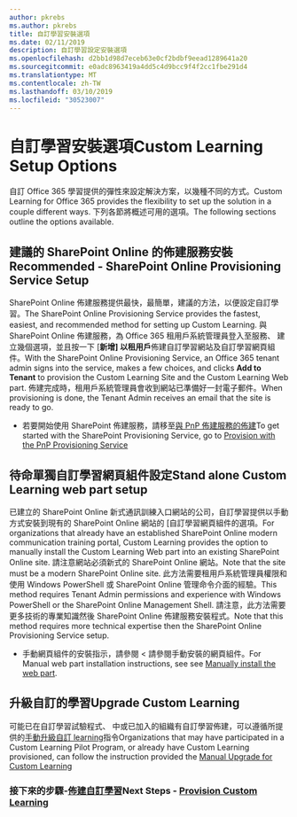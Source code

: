 ```yaml
---
author: pkrebs
ms.author: pkrebs
title: 自訂學習安裝選項
ms.date: 02/11/2019
description: 自訂學習設定安裝選項
ms.openlocfilehash: d2bb1d98d7eceb63e0cf2bdbf9eead1289641a20
ms.sourcegitcommit: e0adc8963419a4dd5c4d9bcc9f4f2cc1fbe291d4
ms.translationtype: MT
ms.contentlocale: zh-TW
ms.lasthandoff: 03/10/2019
ms.locfileid: "30523007"
---
```

# <a name="custom-learning-setup-options"></a><span data-ttu-id="e80fb-103">自訂學習安裝選項</span><span class="sxs-lookup"><span data-stu-id="e80fb-103">Custom Learning Setup Options</span></span>
<span data-ttu-id="e80fb-104">自訂 Office 365 學習提供的彈性來設定解決方案，以幾種不同的方式。</span><span class="sxs-lookup"><span data-stu-id="e80fb-104">Custom Learning for Office 365 provides the flexibility to set up the solution in a couple different ways.</span></span> <span data-ttu-id="e80fb-105">下列各節將概述可用的選項。</span><span class="sxs-lookup"><span data-stu-id="e80fb-105">The following sections outline the options available.</span></span>

## <a name="recommended---sharepoint-online-provisioning-service-setup"></a><span data-ttu-id="e80fb-106">建議的 SharePoint Online 的佈建服務安裝</span><span class="sxs-lookup"><span data-stu-id="e80fb-106">Recommended - SharePoint Online Provisioning Service Setup</span></span> 
<span data-ttu-id="e80fb-107">SharePoint Online 佈建服務提供最快，最簡單，建議的方法，以便設定自訂學習。</span><span class="sxs-lookup"><span data-stu-id="e80fb-107">The SharePoint Online Provisioning Service provides the fastest, easiest, and recommended method for setting up Custom Learning.</span></span> <span data-ttu-id="e80fb-108">與 SharePoint Online 佈建服務，為 Office 365 租用戶系統管理員登入至服務、 建立幾個選項，並且按一下 [**新增] 以租用戶**佈建自訂學習網站及自訂學習網頁組件。</span><span class="sxs-lookup"><span data-stu-id="e80fb-108">With the SharePoint Online Provisioning Service, an Office 365 tenant admin signs into the service, makes a few choices, and clicks **Add to Tenant** to provision the Custom Learning Site and the Custom Learning Web part.</span></span> <span data-ttu-id="e80fb-109">佈建完成時，租用戶系統管理員會收到網站已準備好一封電子郵件。</span><span class="sxs-lookup"><span data-stu-id="e80fb-109">When provisioning is done, the Tenant Admin receives an email that the site is ready to go.</span></span> 

- <span data-ttu-id="e80fb-110">若要開始使用 SharePoint 佈建服務，請移至[與 PnP 佈建服務的佈建](custom_provision.md)</span><span class="sxs-lookup"><span data-stu-id="e80fb-110">To get started with the SharePoint Provisioning Service, go to [Provision with the PnP Provisioning Service](custom_provision.md)</span></span>   

## <a name="stand-alone-custom-learning-web-part-setup"></a><span data-ttu-id="e80fb-111">待命單獨自訂學習網頁組件設定</span><span class="sxs-lookup"><span data-stu-id="e80fb-111">Stand alone Custom Learning web part setup</span></span>
<span data-ttu-id="e80fb-112">已建立的 SharePoint Online 新式通訊訓練入口網站的公司，自訂學習提供以手動方式安裝到現有的 SharePoint Online 網站的 [自訂學習網頁組件的選項。</span><span class="sxs-lookup"><span data-stu-id="e80fb-112">For organizations that already have an established SharePoint Online modern communication training portal, Custom Learning provides the option to manually install the Custom Learning Web part into an existing SharePoint Online site.</span></span> <span data-ttu-id="e80fb-113">請注意網站必須新式的 SharePoint Online 網站。</span><span class="sxs-lookup"><span data-stu-id="e80fb-113">Note that the site must be a modern SharePoint Online site.</span></span> <span data-ttu-id="e80fb-114">此方法需要租用戶系統管理員權限和使用 Windows PowerShell 或 SharePoint Online 管理命令介面的經驗。</span><span class="sxs-lookup"><span data-stu-id="e80fb-114">This method requires Tenant Admin permissions and experience with Windows PowerShell or the SharePoint Online Management Shell.</span></span> <span data-ttu-id="e80fb-115">請注意，此方法需要更多技術的專業知識然後 SharePoint Online 佈建服務安裝程式。</span><span class="sxs-lookup"><span data-stu-id="e80fb-115">Note that this method requires more technical expertise then the SharePoint Online Provisioning Service setup.</span></span>

- <span data-ttu-id="e80fb-116">手動網頁組件的安裝指示，請參閱 < 請參閱<b0>手動安裝的網頁組件</b0>。</span><span class="sxs-lookup"><span data-stu-id="e80fb-116">For Manual web part installation instructions, see see [Manually install the web part](custom_manualsetup.md).</span></span> 

## <a name="upgrade-custom-learning"></a><span data-ttu-id="e80fb-117">升級自訂的學習</span><span class="sxs-lookup"><span data-stu-id="e80fb-117">Upgrade Custom Learning</span></span>
<span data-ttu-id="e80fb-118">可能已在自訂學習試驗程式、 中或已加入的組織有自訂學習佈建，可以遵循所提供的[手動升級自訂 learning](custom_upgrade.md)指令</span><span class="sxs-lookup"><span data-stu-id="e80fb-118">Organizations that may have participated in a Custom Learning Pilot Program, or already have Custom Learning provisioned, can follow the instruction provided the [Manual Upgrade for Custom Learning](custom_upgrade.md)</span></span>    

### <a name="next-steps---provision-custom-learningcustomprovisionmd"></a><span data-ttu-id="e80fb-119">接下來的步驟-[佈建自訂學習](custom_provision.md)</span><span class="sxs-lookup"><span data-stu-id="e80fb-119">Next Steps - [Provision Custom Learning](custom_provision.md)</span></span>
